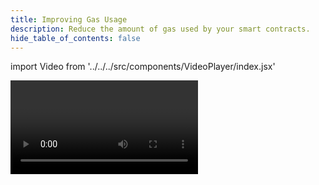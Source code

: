 ```yaml
---
title: Improving Gas Usage
description: Reduce the amount of gas used by your smart contracts.
hide_table_of_contents: false
---
```


import Video from '../../../src/components/VideoPlayer/index.jsx'

<Video videoId='867222700' title='Improving Gas Usage' />
